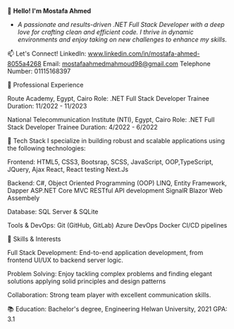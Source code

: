 👋 **Hello! I'm Mostafa Ahmed**
 - *A passionate and results-driven .NET Full Stack Developer with a deep love for crafting clean and efficient code. I thrive in dynamic environments and enjoy taking on new challenges   to enhance my skills.*

📫 Let's Connect!
  LinkedIn: www.linkedin.com/in/mostafa-ahmed-8055a4268
  Email: mostafaahmedmahmoud98@gmail.com
  Telephone Number: 01115168397
  
💼 Professional Experience

Route Academy, Egypt, Cairo
Role: .NET Full Stack Developer Trainee
Duration: 11/2022 - 11/2023

National Telecommunication Institute (NTI), Egypt, Cairo
Role: .NET Full Stack Developer Trainee
Duration: 4/2022 - 6/2022

🚀 Tech Stack
I specialize in building robust and scalable applications using the following technologies:

Frontend:
  HTML5, CSS3, Bootsrap, SCSS, JavaScript, OOP,TypeScript, JQuery, Ajax
  React, React testing
  Next.Js

Backend:
  C#, Object Oriented Programming (OOP)
  LINQ, Entity Framework, Dapper
  ASP.NET Core MVC
  RESTful API development
  SignalR
  Blazor Web Assembely

Database:
  SQL Server & SQLite

Tools & DevOps:
  Git (GitHub, GitLab)
  Azure DevOps 
  Docker
  CI/CD pipelines
  
🌱 Skills & Interests

Full Stack Development:
  End-to-end application development, from frontend UI/UX to backend server logic.

Problem Solving:
  Enjoy tackling complex problems and finding elegant solutions applying solid principles and design patterns
  
Collaboration:
  Strong team player with excellent communication skills.
  
📚 Education:
  Bachelor's degree, Engineering
  Helwan University, 2021
  GPA: 3.1

